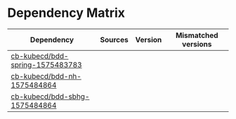 # Dependency Matrix

Dependency | Sources | Version | Mismatched versions
---------- | ------- | ------- | -------------------
[cb-kubecd/bdd-spring-1575483783](https://github.com/cb-kubecd/bdd-spring-1575483783.git) |  | []() | 
[cb-kubecd/bdd-nh-1575484864](https://github.com/cb-kubecd/bdd-nh-1575484864.git) |  | []() | 
[cb-kubecd/bdd-sbhg-1575484864](https://github.com/cb-kubecd/bdd-sbhg-1575484864.git) |  | []() | 
